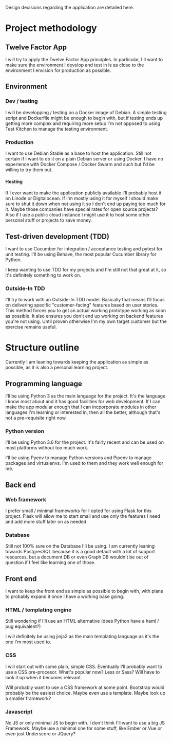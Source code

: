 Design decisions regarding the application are detailed here.

# Project methodology

## Twelve Factor App

I will try to apply the Twelve Factor App principles. In particular, I'll want
to make sure the environment I develop and test in is as close to the
environment I envision for production as possible.

## Environment

### Dev / testing

I will be developping / testing on a Docker image of Debian. A simple testing
script and Dockerfile might be enough to begin with, but if testing ends up
getting more complex and requiring more setup I'm not opposed to using Test
Kitchen to manage the testing environment.

### Production

I want to use Debian Stable as a base to host the application. Still not certain
if I want to do it on a plain Debian server or using Docker. I have no
experience with Docker Compose / Docker Swarm and such but I'd be willing to try
them out.

#### Hosting

If I ever want to make the application publicly available I'll probably host it
on Linode or Digitalocean. If I'm mostly using it for myself I should make sure
to shut it down when not using it so I don't end up paying too much for it.
Maybe those companies have special rates for open source projects? Also if I use
a public cloud instance I might use it to host some other personal stuff or
projects to save money.

## Test-driven development (TDD)

I want to use Cucumber for integration / acceptance testing and pytest for
unit testing. I'll be using Behave, the most popular Cucumber library for
Python.

I keep wanting to use TDD for my projects and I'm still not that great at it,
so it's definitely something to work on.

### Outside-In TDD

I'll try to work with an Outside-In TDD model. Basically that means I'll focus
on delivering specific "customer-facing" features based on user stories. This
method forces you to get an actual working prototype working as soon as
possible. It also ensures you don't end up working on backend features you're
not using. Until proven otherwise I'm my own target customer but the exercise
remains useful.

# Structure outline

Currently I am leaning towards keeping the application as simple as possible, as
it is also a personal learning project.

## Programming language

I'll be using Python 3 as the main language for the project. It's the language I
know most about and it has good facilities for web development. If I can make
the app modular enough that I can incporporate modules in other languages I'm
learning or interested in, then all the better, although that's not a
pre-requisite right now.

### Python version

I'll be using Python 3.6 for the project. It's fairly recent and can be used on
most platforms without too much work.

I'll be using Pyenv to manage Python versions and Pipenv to manage packages and
virtualenvs. I'm used to them and they work well enough for me.

## Back end

### Web framework

I prefer small / minimal frameworks for I opted for using Flask for this
project. Flask will allow me to start small and use only the features I need and
add more stuff later on as needed.

### Database

Still not 100% sure on the Database I'll be using. I am currently leaning
towards PostgresSQL because it is a good default with a lot of support
resources, but a document DB or even Graph DB wouldn't be out of question if I
feel like learning one of those.

## Front end

I want to keep the front end as simple as possible to begin with, with plans to
probably expand it once I have a working base going.

### HTML / templating engine

Still wondering if I'll use an HTML alternative (does Python have a haml / pug
equivalent?)

I will definitely be using jinja2 as the main templating language as it's the
one I'm most used to.

### CSS

I will start out with some plain, simple CSS. Eventually I'll probably want to
use a CSS pre-procesor. What's popular now? Less or Sass? Will have to look it
up when it becomes relevant.

Will probably want to use a CSS framework at some point. Bootstrap would
probably be the easiest choice. Maybe even use a template. Maybe look up a
smaller framework?

### Javascript

No JS or only minimal JS to begin with. I don't think I'll want to use a big
JS Framework. Maybe use a minimal one for some stuff, like Ember or Vue or
even just Underscore or JQuery?
